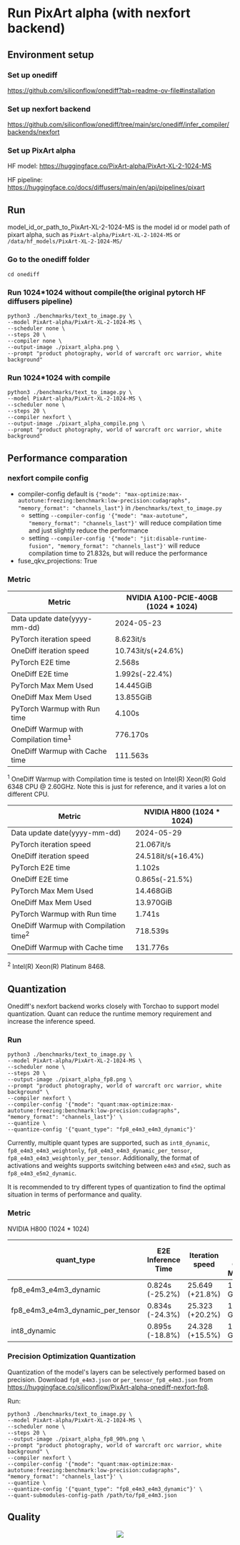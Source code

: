 # Run PixArt alpha (with nexfort backend)
## Environment setup
### Set up onediff
https://github.com/siliconflow/onediff?tab=readme-ov-file#installation

### Set up nexfort backend
https://github.com/siliconflow/onediff/tree/main/src/onediff/infer_compiler/backends/nexfort

### Set up PixArt alpha
HF model: https://huggingface.co/PixArt-alpha/PixArt-XL-2-1024-MS

HF pipeline: https://huggingface.co/docs/diffusers/main/en/api/pipelines/pixart

## Run
model_id_or_path_to_PixArt-XL-2-1024-MS is the model id or model path of pixart alpha, such as `PixArt-alpha/PixArt-XL-2-1024-MS` or `/data/hf_models/PixArt-XL-2-1024-MS/`

### Go to the onediff folder
```
cd onediff
```

### Run 1024*1024 without compile(the original pytorch HF diffusers pipeline)
```
python3 ./benchmarks/text_to_image.py \
--model PixArt-alpha/PixArt-XL-2-1024-MS \
--scheduler none \
--steps 20 \
--compiler none \
--output-image ./pixart_alpha.png \
--prompt "product photography, world of warcraft orc warrior, white background"
```

### Run 1024*1024 with compile
```
python3 ./benchmarks/text_to_image.py \
--model PixArt-alpha/PixArt-XL-2-1024-MS \
--scheduler none \
--steps 20 \
--compiler nexfort \
--output-image ./pixart_alpha_compile.png \
--prompt "product photography, world of warcraft orc warrior, white background"
```

## Performance comparation
### nexfort compile config
- compiler-config default is `{"mode": "max-optimize:max-autotune:freezing:benchmark:low-precision:cudagraphs", "memory_format": "channels_last"}` in `/benchmarks/text_to_image.py`
  - setting `--compiler-config '{"mode": "max-autotune", "memory_format": "channels_last"}'` will reduce compilation time and just slightly reduce the performance
  - setting `--compiler-config '{"mode": "jit:disable-runtime-fusion", "memory_format": "channels_last"}'` will reduce compilation time to 21.832s, but will reduce the performance
- fuse_qkv_projections: True

### Metric

| Metric                                           | NVIDIA A100-PCIE-40GB (1024 * 1024) |
| ------------------------------------------------ | ----------------------------------- |
| Data update date(yyyy-mm-dd)                     | 2024-05-23                          |
| PyTorch iteration speed                          | 8.623it/s                           |
| OneDiff iteration speed                          | 10.743it/s(+24.6%)                 |
| PyTorch E2E time                                 | 2.568s                              |
| OneDiff E2E time                                 | 1.992s(-22.4%)                      |
| PyTorch Max Mem Used                             | 14.445GiB                           |
| OneDiff Max Mem Used                             | 13.855GiB                           |
| PyTorch Warmup with Run time                     | 4.100s                              |
| OneDiff Warmup with Compilation time<sup>1</sup> | 776.170s                            |
| OneDiff Warmup with Cache time                   | 111.563s                            |

 <sup>1</sup> OneDiff Warmup with Compilation time is tested on Intel(R) Xeon(R) Gold 6348 CPU @ 2.60GHz. Note this is just for reference, and it varies a lot on different CPU.

| Metric                                           |      NVIDIA H800 (1024 * 1024)      |
| ------------------------------------------------ | ----------------------------------- |
| Data update date(yyyy-mm-dd)                     | 2024-05-29                          |
| PyTorch iteration speed                          | 21.067it/s                          |
| OneDiff iteration speed                          | 24.518it/s(+16.4%)                  |
| PyTorch E2E time                                 | 1.102s                              |
| OneDiff E2E time                                 | 0.865s(-21.5%)                      |
| PyTorch Max Mem Used                             | 14.468GiB                           |
| OneDiff Max Mem Used                             | 13.970GiB                           |
| PyTorch Warmup with Run time                     | 1.741s                              |
| OneDiff Warmup with Compilation time<sup>2</sup> | 718.539s                            |
| OneDiff Warmup with Cache time                   | 131.776s                            |

 <sup>2</sup> Intel(R) Xeon(R) Platinum 8468.

## Quantization

Onediff's nexfort backend works closely with Torchao to support model quantization. Quant can reduce the runtime memory requirement and increase the inference speed.

### Run

```
python3 ./benchmarks/text_to_image.py \
--model PixArt-alpha/PixArt-XL-2-1024-MS \
--scheduler none \
--steps 20 \
--output-image ./pixart_alpha_fp8.png \
--prompt "product photography, world of warcraft orc warrior, white background" \
--compiler nexfort \
--compiler-config '{"mode": "quant:max-optimize:max-autotune:freezing:benchmark:low-precision:cudagraphs", "memory_format": "channels_last"}' \
--quantize \
--quantize-config '{"quant_type": "fp8_e4m3_e4m3_dynamic"}'
```

Currently, multiple quant types are supported, such as `int8_dynamic`, `fp8_e4m3_e4m3_weightonly`, `fp8_e4m3_e4m3_dynamic_per_tensor`, `fp8_e4m3_e4m3_weightonly_per_tensor`. Additionally, the format of activations and weights supports switching between `e4m3` and `e5m2`, such as `fp8_e4m3_e5m2_dynamic`.

It is recommended to try different types of quantization to find the optimal situation in terms of performance and quality.

### Metric

NVIDIA H800 (1024 * 1024)

| quant_type                       | E2E Inference Time | Iteration speed    | Max Used CUDA Memory |
|----------------------------------|--------------------|--------------------|----------------------|
| fp8_e4m3_e4m3_dynamic            | 0.824s (-25.2%)    | 25.649 (+21.8%)   | 13.400 GiB           |
| fp8_e4m3_e4m3_dynamic_per_tensor | 0.834s (-24.3%)    | 25.323 (+20.2%)   | 13.396 GiB           |
| int8_dynamic                     | 0.895s (-18.8%)    | 24.328 (+15.5%)   | 13.369 GiB           |

### Precision Optimization Quantization

Quantization of the model's layers can be selectively performed based on precision. Download `fp8_e4m3.json` or `per_tensor_fp8_e4m3.json` from https://huggingface.co/siliconflow/PixArt-alpha-onediff-nexfort-fp8.

Run:
```
python3 ./benchmarks/text_to_image.py \
--model PixArt-alpha/PixArt-XL-2-1024-MS \
--scheduler none \
--steps 20 \
--output-image ./pixart_alpha_fp8_90%.png \
--prompt "product photography, world of warcraft orc warrior, white background" \
--compiler nexfort \
--compiler-config '{"mode": "quant:max-optimize:max-autotune:freezing:benchmark:low-precision:cudagraphs", "memory_format": "channels_last"}' \
--quantize \
--quantize-config '{"quant_type": "fp8_e4m3_e4m3_dynamic"}' \
--quant-submodules-config-path /path/to/fp8_e4m3.json
```

## Quality

<p align="center">
<img src="../../../imgs/nexfort_sample_quality.png">
</p>
